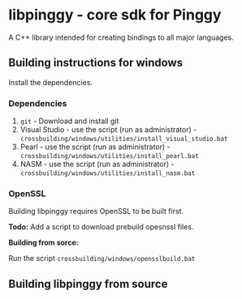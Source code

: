 # libpinggy - core sdk for Pinggy

A C++ library intended for creating bindings to all major languages.

## Building instructions for windows

Install the dependencies.

### Dependencies

1. `git` - Download and install git
2. Visual Studio - use the script (run as administrator) - `crossbuilding/windows/utilities/install_visual_studio.bat`
3. Pearl - use the script (run as administrator) - `crossbuilding/windows/utilities/install_pearl.bat`
4. NASM - use the script (run as administrator) - `crossbuilding/windows/utilities/install_nasm.bat`

### OpenSSL

Building libpinggy requires OpenSSL to be built first.

**Todo:** Add a script to download prebuild opesnssl files.

**Building from sorce:**

Run the script `crossbuilding/windows/opensslbuild.bat`

## Building  libpinggy from source
